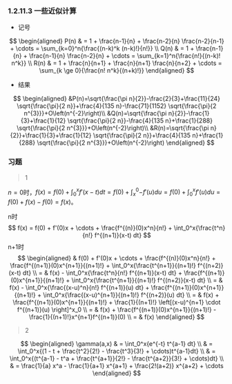 ### 1.2.11.3 一些近似计算

- 记号

$$
\begin{aligned}
    P(n) & = 1 + \frac{n-1}{n} + \frac{n-2}{n} \frac{n-2}{n-1} + \cdots = \sum_{k=0}^n{\frac{(n-k)^k (n-k)!}{n!}} \\
    Q(n) & = 1 + \frac{n-1}{n} + \frac{n-1}{n} \frac{n-2}{n} + \cdots = \sum_{k=1}^n{\frac{n!}{(n-k)! n^k}} \\
    R(n) & = 1 + \frac{n}{n+1} + \frac{n}{n+1} \frac{n}{n+2} + \cdots = \sum_{k \ge 0}{\frac{n! n^k}{(n+k)!}}
\end{aligned}
$$

- 结果

$$
\begin{aligned}
&P(n)=\sqrt{\frac{\pi n}{2}}-\frac{2}{3}+\frac{11}{24} \sqrt{\frac{\pi}{2 n}}+\frac{4}{135 n}-\frac{71}{1152} \sqrt{\frac{\pi}{2 n^{3}}}+O\left(n^{-2}\right)\\
&Q(n)=\sqrt{\frac{\pi n}{2}}-\frac{1}{3}+\frac{1}{12} \sqrt{\frac{\pi}{2 n}}-\frac{4}{135 n}+\frac{1}{288} \sqrt{\frac{\pi}{2 n^{3}}}+O\left(n^{-2}\right)\\
&R(n)=\sqrt{\frac{\pi n}{2}}+\frac{1}{3}+\frac{1}{12} \sqrt{\frac{\pi}{2 n}}+\frac{4}{135 n}+\frac{1}{288} \sqrt{\frac{\pi}{2 n^{3}}}+O\left(n^{-2}\right)
\end{aligned}
$$

### 习题

> 1

$n = 0$时，$f(x) = f(0) + \int_0^x{f'(x-t)dt} = f(0) + \int_x^0{-f'(u)du} = f(0) + \int_0^x{f'(u)du} = f(0) + f(x) - f(0) = f(x)$。

n时
$$
f(x) = f(0) + f'(0)x + \cdots + \frac{f^{(n)}(0)x^n}{n!} + \int_0^x{\frac{t^n}{n!} f^{(n+1)}(x-t) dt}
$$
n+1时
$$
\begin{aligned}
	& f(0) + f'(0)x + \cdots + \frac{f^{(n)}(0)x^n}{n!} + \frac{f^{(n+1)}(0)x^{n+1}}{(n+1)!} + \int_0^x{\frac{t^{n+1}}{(n+1)!} f^{(n+2)}(x-t) dt} \\
	= & f(x) - \int_0^x{\frac{t^n}{n!} f^{(n+1)}(x-t) dt} + \frac{f^{(n+1)}(0)x^{n+1}}{(n+1)!} + \int_0^x{\frac{t^{n+1}}{(n+1)!} f^{(n+2)}(x-t) dt} \\
	= & f(x) - \int_0^x{\frac{(x-u)^n}{n!} f^{(n+1)}(u) dt} + \frac{f^{(n+1)}(0)x^{n+1}}{(n+1)!} + \int_0^x{\frac{(x-u)^{n+1}}{(n+1)!} f^{(n+2)}(u) dt} \\
	= & f(x) + \frac{f^{(n+1)}(0)x^{n+1}}{(n+1)!} + \frac{1}{(n+1)!} \left[(x-u)^{n+1} \cdot f^{(n+1)}(u) \right]^x_0 \\
	= & f(x) + \frac{f^{(n+1)}(0)x^{n+1}}{(n+1)!} - \frac{1}{(n+1)!}x^{n+1}f^{(n+1)}(0) \\
	= & f(x)
\end{aligned}
$$

> 2

$$
\begin{aligned}
	\gamma(a,x) 
	& = \int_0^x{e^{-t} t^{a-1} dt} \\
	& = \int_0^x{(1 - t + \frac{t^2}{2!} - \frac{t^3}{3!} + \cdots)t^{a-1}dt} \\
	& = \int_0^x{(t^{a-1} - t^a + \frac{t^{a+1}}{2!} - \frac{t^{a+2}}{3!} + \cdots)dt} \\
	& = \frac{1}{a} x^a - \frac{1}{a+1} x^{a+1} + \frac{2!(a+2)} x^{a+2} + \cdots
\end{aligned}
$$

